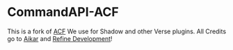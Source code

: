 # CommandAPI-ACF

This is a fork of [ACF](https://github.com/aikar/commands) We use for Shadow and other Verse plugins.
All Credits go to [Aikar](https://github.com/aikar) and [Refine Development](https://github.com/RefineDevelopment/CommandAPI-ACF)!

